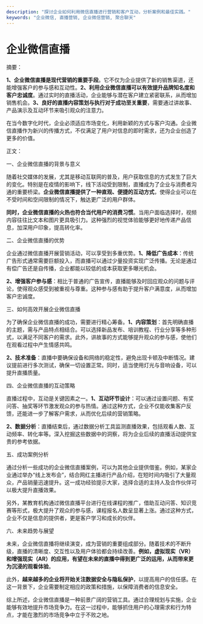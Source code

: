 ```yaml
---
description: "探讨企业如何利用微信直播进行营销和客户互动，分析案例和最佳实践。"
keywords: "企业微信, 直播营销, 企业微信营销, 聚合聊天"
---
```

# 企业微信直播

摘要：

**1、企业微信直播是现代营销的重要手段**。它不仅为企业提供了新的销售渠道，还能增强客户的参与感和互动性。**2、利用企业微信直播可以有效提升品牌知名度和客户忠诚度**。通过实时的直播活动，企业能够与潜在客户建立紧密联系，从而增加销售机会。**3、良好的直播内容策划与执行对于成功至关重要**，需要通过讲故事、产品演示及互动环节来吸引观众的注意力。

在当今数字化时代，企业必须适应市场变化，利用新颖的方式与客户沟通。企业微信直播作为新兴的传播方式，不仅满足了用户对信息的即时需求，还为企业创造了更多的价值。

正文：

一、企业微信直播的背景与意义

随着社交媒体的发展，尤其是移动互联网的普及，用户获取信息的方式发生了巨大的变化。特别是在疫情的影响下，线下活动受到限制，直播成为了企业与消费者沟通的重要桥梁。**企业微信直播提供了一种直观、便捷的互动方式**，使得企业可以在不受时间和空间限制的情况下，触达更广泛的用户群体。

**同时，企业微信直播的火热也符合当代用户的消费习惯**。当用户面临选择时，视频内容往往比文本和图片更具吸引力。这种强烈的视觉体验能够更好地传递产品信息，加深用户印象，提高转化率。

二、企业微信直播的优势

企业通过微信直播开展营销活动，可以享受到多重优势。**1、降低广告成本**：传统广告形式通常需要巨额投入，而直播可以通过少量投资实现广泛传播。无论是通过有偿广告还是自传播，企业都能以较低的成本获取更多曝光机会。

**2、增强客户参与感**：相比于普通的广告宣传，直播能够及时回应观众的问题与评论，使得观众感受到被重视与尊重。这种参与感有助于提升客户满意度，从而增加客户忠诚度。

三、如何高效开展企业微信直播

为了确保企业微信直播的成功，需要进行精心筹备。**1、内容策划**：首先明确直播的主题，需与产品特点相结合。可以选择新品发布、培训教程、行业分享等多种形式，以满足不同客户的需求。此外，讲故事的方式能够提升观众的参与感，使他们在观看过程中产生情感共鸣。

**2、技术准备**：直播中要确保设备和网络的稳定性，避免出现卡顿及中断情况。建议提前进行多次测试，确保一切设置正常。同时，适当使用灯光与音响设备，可以提升直播质量。

四、企业微信直播的互动策略

直播过程中，互动是关键因素之一。**1、互动环节设计**：可以通过设置问题、有奖问答、抽奖等环节激发观众的参与热情。通过这种方式，企业不仅能收集客户反馈，还能进一步了解客户需求，从而优化后续的营销策略。

**2、数据分析**：直播结束后，通过数据分析工具监测直播效果，包括观看人数、互动频率、转化率等。深入挖掘这些数据中的洞察，将为企业后续的直播活动提供宝贵的参考依据。

五、成功案例分析

通过分析一些成功的企业微信直播案例，可以为其他企业提供借鉴。例如，某家企业通过举办“线上发布会”，结合网红主播进行产品介绍，在短时间内吸引了大量观众，产品销量迅速提升。这一成功经验提示大家，选择合适的主持人及合作伙伴可以极大提升直播效果。

另外，某教育机构通过微信直播平台进行在线课程的推广，借助互动问答、知识竞赛等形式，极大提升了观众的参与感，课程报名人数呈显著上涨。通过这种方式，企业不仅是信息的提供者，更是客户学习和成长的伙伴。

六、未来趋势与展望

未来，企业微信直播将继续演变，成为营销的重要组成部分。随着技术的不断升级，直播的清晰度、交互性以及用户体验都会持续改善。**例如，虚拟现实（VR）和增强现实（AR）的应用，有望在未来的直播中得到更广泛的运用，从而带来更为沉浸的观看体验**。

此外，**越来越多的企业将开始关注数据安全与隐私保护**，以提高用户的信任感。在这一背景下，企业需要制定相应的政策和措施，以保障消费者的信息安全。

综上所述，企业微信直播是一种前景广阔的营销工具。通过合理规划与实施，企业能够有效地提升市场竞争力。在这一过程中，能够抓住用户的心理需求和行为特点，才能在激烈的市场竞争中立于不败之地。
